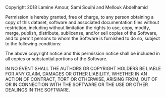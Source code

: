 

Copyright 2018 Lamine Amour, Sami Souihi and Mellouk Abdelhamid 

Permission is hereby granted, free of charge, to any person obtaining a copy of this dataset, software and associated documentation files without restriction, including without limitation the rights to use, copy, modify, merge, publish, distribute, sublicense, and/or sell copies of the Software, and to permit persons to whom the Software is furnished to do so, subject to the following conditions:

The above copyright notice and this permission notice shall be included in all copies or substantial portions of the Software.

IN NO EVENT SHALL THE AUTHORS OR COPYRIGHT HOLDERS BE LIABLE FOR ANY CLAIM, DAMAGES OR OTHER LIABILITY, WHETHER  IN AN ACTION OF CONTRACT, TORT OR OTHERWISE, ARISING FROM, OUT OF OR IN CONNECTION WITH THE SOFTWARE OR THE USE OR OTHER DEALINGS IN THE SOFTWARE.
